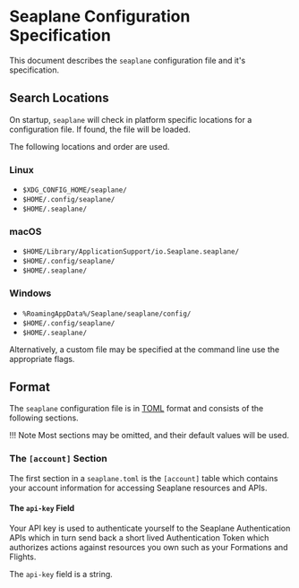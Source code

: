 # Seaplane Configuration Specification

This document describes the `seaplane` configuration file and it's specification.

## Search Locations

On startup, `seaplane` will check in platform specific locations for a configuration file. If
found, the file will be loaded.

The following locations and order are used.

### Linux

- `$XDG_CONFIG_HOME/seaplane/`
- `$HOME/.config/seaplane/`
- `$HOME/.seaplane/`

### macOS

- `$HOME/Library/ApplicationSupport/io.Seaplane.seaplane/`
- `$HOME/.config/seaplane/`
- `$HOME/.seaplane/`

### Windows

- `%RoamingAppData%/Seaplane/seaplane/config/`
- `$HOME/.config/seaplane/`
- `$HOME/.seaplane/`

Alternatively, a custom file may be specified at the command line use the appropriate flags.

## Format

The `seaplane` configuration file is in [TOML][toml] format and consists of the following sections.

!!! Note
    Most sections may be omitted, and their default values will be used.

### The `[account]` Section

The first section in a `seaplane.toml` is the `[account]` table which contains your account
information for accessing Seaplane resources and APIs.

#### The `api-key` Field

Your API key is used to authenticate yourself to the Seaplane Authentication APIs which in turn
send back a short lived Authentication Token which authorizes actions against resources you own
such as your Formations and Flights.

The `api-key` field is a string.

[//]: # (links)

[toml]: https://toml.io/
